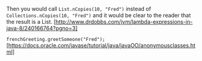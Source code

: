 Then you would call `List.nCopies(10, "Fred")` instead of `Collections.nCopies(10, "Fred")` and it would be clear to the reader that the result is a List. [http://www.drdobbs.com/jvm/lambda-expressions-in-java-8/240166764?pgno=3]

`frenchGreeting.greetSomeone("Fred");` [https://docs.oracle.com/javase/tutorial/java/javaOO/anonymousclasses.html]
